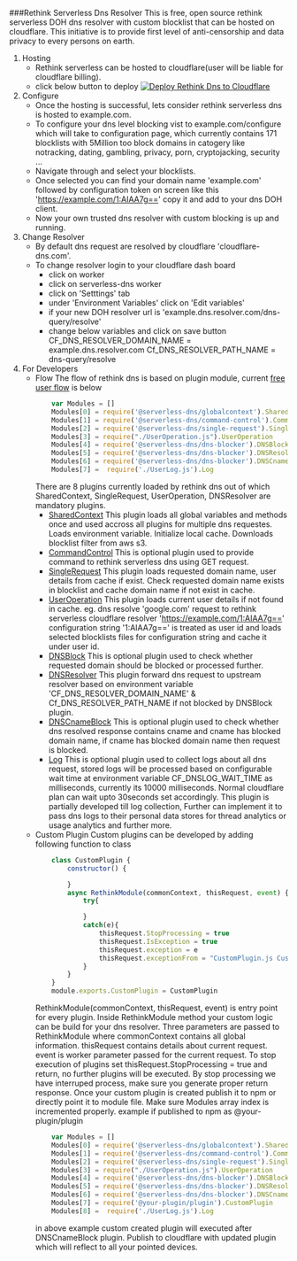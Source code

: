 ###Rethink Serverless Dns Resolver
This is free, open source rethink serverless DOH dns resolver with custom blocklist that can be hosted on cloudflare. This initiative is to provide first level of anti-censorship and data privacy to every persons on earth.
1. Hosting
    * Rethink serverless can be hosted to cloudflare(user will be liable for cloudflare billing).
    * click below button to deploy
            [![Deploy Rethink Dns to Cloudflare](https://deploy.workers.cloudflare.com/button)](https://deploy.workers.cloudflare.com/?url=https://github.com/serverless-dns/serverless-dns)
2. Configure
    * Once the hosting is successful, lets consider rethink serverless dns is hosted to example.com.
    * To configure your dns level blocking vist to example.com/configure which will take to configuration page, which currently contains 171 blocklists with 5Million too block domains in catogery like notracking, dating, gambling, privacy, porn, cryptojacking, security ...
    * Navigate through and select your blocklists.
    * Once selected you can find your domain name 'example.com' followed by configuration token on screen like this 'https://example.com/1:AIAA7g==' copy it and add to your dns DOH client.
    * Now your own trusted dns resolver with custom blocking is up and running.
3. Change Resolver
    * By default dns request are resolved by cloudflare 'cloudflare-dns.com'.
    * To change resolver login to your cloudflare dash board
        * click on worker
        * click on serverless-dns worker
        * click on 'Setttings' tab
        * under 'Environment Variables' click on 'Edit variables'
        * if your new DOH resolver url is 'example.dns.resolver.com/dns-query/resolve'
        * change below variables and click on save button
            CF_DNS_RESOLVER_DOMAIN_NAME = example.dns.resolver.com
            Cf_DNS_RESOLVER_PATH_NAME = dns-query/resolve
4. For Developers
    * Flow
        The flow of rethink dns is based on plugin module, current [free user flow](https://github.com/serverless-dns/free-user) is below
        ```javascript
            var Modules = []
            Modules[0] = require('@serverless-dns/globalcontext').SharedContext
            Modules[1] = require('@serverless-dns/command-control').CommandControl
            Modules[2] = require('@serverless-dns/single-request').SingleRequest
            Modules[3] = require("./UserOperation.js").UserOperation
            Modules[4] = require('@serverless-dns/dns-blocker').DNSBlock
            Modules[5] = require('@serverless-dns/dns-blocker').DNSResolver
            Modules[6] = require('@serverless-dns/dns-blocker').DNSCnameBlock
            Modules[7] =  require('./UserLog.js').Log
        ``` 
        There are 8 plugins currently loaded by rethink dns out of which SharedContext, SingleRequest, UserOperation, DNSResolver are mandatory plugins.
        * [SharedContext](https://github.com/serverless-dns/globalcontext)
            This plugin loads all global variables and methods once and used accross all plugins for multiple dns requestes.
            Loads environment variable.
            Initialize local cache.
            Downloads blocklist filter from aws s3.
        * [CommandControl](https://github.com/serverless-dns/command-control)
            This is optional plugin used to provide command to rethink serverless dns using GET request.
        * [SingleRequest](https://github.com/serverless-dns/single-request)
            This plugin loads requested domain name, user details from cache if exist.
            Check requested domain name exists in blocklist and cache domain name if not exist in cache. 
        * [UserOperation](https://github.com/serverless-dns/free-user)
            This plugin loads current user details if not found in cache.
            eg. dns resolve 'google.com' request to rethink serverless cloudflare resolver 'https://example.com/1:AIAA7g==' configuration string '1:AIAA7g==' is treated as user id and loads selected blocklists files for configuration string and cache it under user id.
        * [DNSBlock](https://github.com/serverless-dns/dns-blocker)
            This is optional plugin used to check whether requested domain should be blocked or processed further.            
        * [DNSResolver](https://github.com/serverless-dns/dns-blocker)
            This plugin forward dns request to upstream resolver based on environment variable 'CF_DNS_RESOLVER_DOMAIN_NAME' & Cf_DNS_RESOLVER_PATH_NAME if not blocked by DNSBlock plugin.
        * [DNSCnameBlock](https://github.com/serverless-dns/dns-blocker)
            This is optional plugin used to check whether dns resolved response contains cname and cname has blocked domain name, if cname has blocked domain name then request is blocked.
        * [Log](https://github.com/serverless-dns/free-user)
            This is optional plugin used to collect logs about all dns request, stored logs will be processed based on configurable wait time at environment variable CF_DNSLOG_WAIT_TIME as milliseconds, currently its 10000 milliseconds. Normal cloudflare plan can wait upto 30seconds set accordingly.
            This plugin is partially developed till log collection,
            Further can implement it to pass dns logs to their personal data stores for thread analytics or usage analytics and further more.
    * Custom Plugin
        Custom plugins can be developed by adding following function to class
        ```javascript
            class CustomPlugin {
                constructor() {

                }
                async RethinkModule(commonContext, thisRequest, event) {
                    try{

                    }
                    catch(e){
                        thisRequest.StopProcessing = true
                        thisRequest.IsException = true
                        thisRequest.exception = e
                        thisRequest.exceptionFrom = "CustomPlugin.js CustomPlugin"
                    }
                }
            }
            module.exports.CustomPlugin = CustomPlugin
        ```
        RethinkModule(commonContext, thisRequest, event) is entry point for every plugin.
        Inside RethinkModule method your custom logic can be build for your dns resolver.
        Three parameters are passed to RethinkModule where 
            commonContext contains all global information.
            thisRequest contains details about current request.
            event is worker parameter passed for the current request.
        To stop execution of plugins set thisRequest.StopProcessing = true and return, no further plugins will be executed.
        By stop processing we have interruped process, make sure you generate proper return response.
        Once your custom plugin is created publish it to npm or directly point it to module file.
        Make sure Modules array index is incremented properly.
        example if published to npm as @your-plugin/plugin
        ```javascript
            var Modules = []
            Modules[0] = require('@serverless-dns/globalcontext').SharedContext
            Modules[1] = require('@serverless-dns/command-control').CommandControl
            Modules[2] = require('@serverless-dns/single-request').SingleRequest
            Modules[3] = require("./UserOperation.js").UserOperation
            Modules[4] = require('@serverless-dns/dns-blocker').DNSBlock
            Modules[5] = require('@serverless-dns/dns-blocker').DNSResolver
            Modules[6] = require('@serverless-dns/dns-blocker').DNSCnameBlock
            Modules[7] = require('@your-plugin/plugin').CustomPlugin
            Modules[8] =  require('./UserLog.js').Log
        ``` 
        in above example custom created plugin will executed after DNSCnameBlock plugin.
        Publish to cloudflare with updated plugin which will reflect to all your pointed devices.